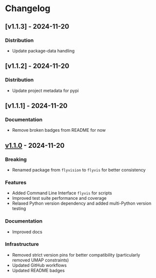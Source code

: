 # Changelog

## [v1.1.3] - 2024-11-20

### Distribution
- Update package-data handling

## [v1.1.2] - 2024-11-20

### Distribution
- Update project metadata for pypi

## [v1.1.1] - 2024-11-20

### Documentation
- Remove broken badges from README for now

## [v1.1.0] - 2024-11-20

### Breaking
- Renamed package from `flyvision` to `flyvis` for better consistency

### Features
- Added Command Line Interface `flyvis` for scripts
- Improved test suite performance and coverage
- Relaxed Python version dependency and added multi-Python version testing

### Documentation
- Improved docs

### Infrastructure
- Removed strict version pins for better compatibility (particularly removed UMAP constraints)
- Updated GitHub workflows
- Updated README badges

[v1.1.0]: https://github.com/TuragaLab/flyvis/releases/tag/v1.1.0
